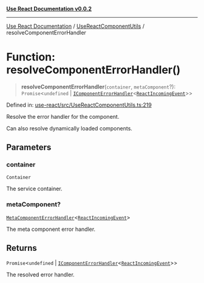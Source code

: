 [**Use React Documentation v0.0.2**](../../README.md)

***

[Use React Documentation](../../modules.md) / [UseReactComponentUtils](../README.md) / resolveComponentErrorHandler

# Function: resolveComponentErrorHandler()

> **resolveComponentErrorHandler**(`container`, `metaComponent`?): `Promise`\<`undefined` \| [`IComponentErrorHandler`](../../declarations/interfaces/IComponentErrorHandler.md)\<[`ReactIncomingEvent`](../../declarations/type-aliases/ReactIncomingEvent.md)\>\>

Defined in: [use-react/src/UseReactComponentUtils.ts:219](https://github.com/stonemjs/use-react/blob/27c0c592da81eceb639bfca4a4a8f24a448ad89c/src/UseReactComponentUtils.ts#L219)

Resolve the error handler for the component.

Can also resolve dynamically loaded components.

## Parameters

### container

`Container`

The service container.

### metaComponent?

[`MetaComponentErrorHandler`](../../declarations/interfaces/MetaComponentErrorHandler.md)\<[`ReactIncomingEvent`](../../declarations/type-aliases/ReactIncomingEvent.md)\>

The meta component error handler.

## Returns

`Promise`\<`undefined` \| [`IComponentErrorHandler`](../../declarations/interfaces/IComponentErrorHandler.md)\<[`ReactIncomingEvent`](../../declarations/type-aliases/ReactIncomingEvent.md)\>\>

The resolved error handler.
